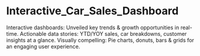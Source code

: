 # Interactive_Car_Sales_Dashboard
Interactive dashboards: Unveiled key trends &amp; growth opportunities in real-time. Actionable data stories: YTD/YOY sales, car breakdowns, customer insights at a glance. Visually compelling: Pie charts, donuts, bars &amp; grids for an engaging user experience.
